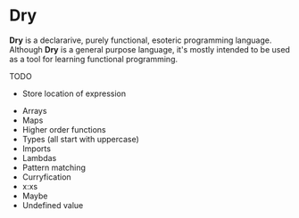 # Dry
**Dry** is a declararive, purely functional, esoteric programming language. Although **Dry** is a general purpose language, it's mostly intended to be used as a tool for learning functional programming.

TODO
- Store location of expression

* Arrays
* Maps
* Higher order functions
* Types (all start with uppercase)
* Imports
* Lambdas
* Pattern matching
* Curryfication
* x:xs
* Maybe
* Undefined value